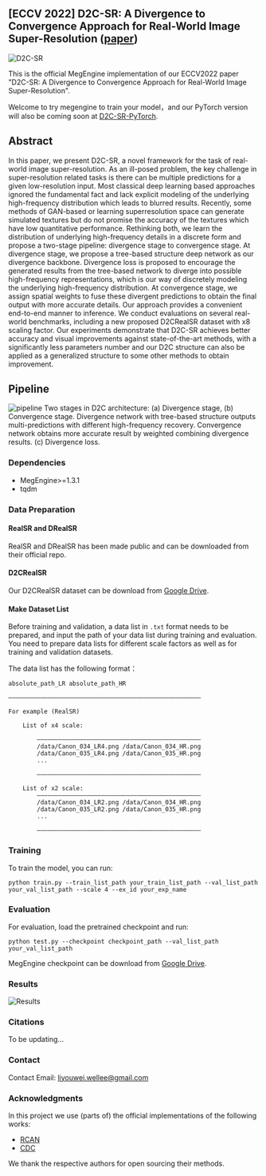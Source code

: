 ## [ECCV 2022] D2C-SR: A Divergence to Convergence Approach for Real-World Image Super-Resolution ([paper](https://arxiv.org/abs/2103.14373))

![D2C-SR](https://user-images.githubusercontent.com/1344482/180904129-51f2cff1-9137-426c-8f44-ee822a963063.JPG)

This is the official MegEngine implementation of our ECCV2022 paper "D2C-SR: A Divergence to Convergence Approach for Real-World Image Super-Resolution".

Welcome to try megengine to train your model，and our PyTorch version will also be coming soon at [D2C-SR-PyTorch](https://github.com/Well-Lee-pro/D2C-SR).

## Abstract
In this paper, we present D2C-SR, a novel framework for the task of real-world image super-resolution. As an ill-posed problem, the key challenge in super-resolution related tasks is there can be multiple predictions for a given low-resolution input. Most classical deep learning based approaches ignored the fundamental fact and lack explicit modeling of the underlying high-frequency distribution which leads to blurred results. Recently, some methods of GAN-based or learning superresolution space can generate simulated textures but do not promise the accuracy of the textures which have low quantitative performance. Rethinking both, we learn the distribution of underlying high-frequency details in a discrete form and propose a two-stage pipeline: divergence stage to convergence stage. At divergence stage, we propose a tree-based structure deep network as our divergence backbone. Divergence loss is proposed to encourage the generated results from the tree-based network to diverge into possible high-frequency representations, which is our way of discretely modeling the underlying high-frequency distribution. At convergence stage, we assign spatial weights to fuse these divergent predictions to obtain the final output with more accurate details. Our approach provides a convenient end-to-end manner to inference. We conduct evaluations on several real-world benchmarks, including a new proposed D2CRealSR dataset with x8 scaling factor. Our experiments demonstrate that D2C-SR achieves better accuracy and visual improvements against state-of-the-art methods, with a significantly less parameters number and our D2C structure can also be applied as a generalized structure to some other methods to obtain improvement.


## Pipeline
![pipeline](https://user-images.githubusercontent.com/1344482/180904384-fefbaf33-feac-45ad-927e-da87e5d046f1.JPG)
Two stages in D2C architecture: (a) Divergence stage, (b) Convergence stage. Divergence network with tree-based structure outputs multi-predictions with different high-frequency recovery. Convergence network obtains more accurate result by weighted combining divergence results. (c) Divergence loss.


### Dependencies

* MegEngine>=1.3.1
* tqdm

### Data Preparation

#### RealSR and DRealSR
RealSR and DRealSR has been made public and can be downloaded from their official repo.

#### D2CRealSR
Our D2CRealSR dataset can be download from [Google Drive](https://drive.google.com/file/d/1ZTjB6q94ge2h9ixf1osEGXXnfuLTYVzO/view?usp=sharing).

#### Make Dataset List
Before training and validation, a data list in ```.txt``` format needs to be prepared, and input the path of your data list during training and evaluation. 
You need to prepare data lists for different scale factors as well as for training and validation datasets.

The data list has the following format：

```
absolute_path_LR absolute_path_HR

——————————————————————————————————————————————————————

For example (RealSR)

    List of x4 scale:
    
        ——————————————————————————————————————————————
        /data/Canon_034_LR4.png /data/Canon_034_HR.png
        /data/Canon_035_LR4.png /data/Canon_035_HR.png
        ...
    
        ——————————————————————————————————————————————
    
    List of x2 scale:
        ——————————————————————————————————————————————
        /data/Canon_034_LR2.png /data/Canon_034_HR.png
        /data/Canon_035_LR2.png /data/Canon_035_HR.png
        ...
        
        ——————————————————————————————————————————————

```


### Training

To train the model, you can run:

```
python train.py --train_list_path your_train_list_path --val_list_path your_val_list_path --scale 4 --ex_id your_exp_name
```

### Evaluation

For evaluation, load the pretrained checkpoint and run:

```
python test.py --checkpoint checkpoint_path --val_list_path your_val_list_path
```

MegEngine checkpoint can be download from [Google Drive](https://drive.google.com/file/d/1itbkFWQ8ZP9F9XcDYpac16J6vspJ2wiV/view?usp=sharing).

### Results
![Results](https://user-images.githubusercontent.com/1344482/180905669-5a37b1ca-6b54-459a-9f05-7924524011a5.JPG)



### Citations

To be updating...

### Contact

Contact Email: [liyouwei.wellee@gmail.com](liyouwei.wellee@gmail.com)

### Acknowledgments

In this project we use (parts of) the official implementations of the following works:

* [RCAN](https://github.com/yulunzhang/RCAN)
* [CDC](https://github.com/xiezw5/Component-Divide-and-Conquer-for-Real-World-Image-Super-Resolution)

We thank the respective authors for open sourcing their methods.
